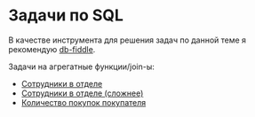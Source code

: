 # Задачи по SQL

В качестве инструмента для решения задач по данной теме я рекомендую [db-fiddle](https://www.db-fiddle.com).

Задачи на агрегатные функции/join-ы:

* [Сотрудники в отделе](./employments.md)
* [Сотрудники в отделе (сложнее)](./department_employee.md)
* [Количество покупок покупателя](./total_price_paid_by_customer.md)